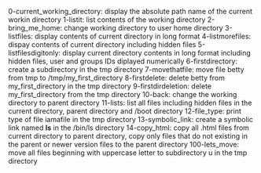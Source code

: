 0-current_working_directory: display the absolute path name of the current workin directory
1-listit: list contents of the working directory
2-bring_me_home: change working directory to user home directory
3-listfiles: display contents of current directory in long format
4-listmorefiles: dispay contents of current directory including hidden files 
5-listfilesdigitonly: display current directory contents in long format including hidden files, user and groups IDs diplayed numerically
6-firstdirectory: create a subdirectory in the tmp directory
7-movethatfile: move file betty from tmp to /tmp/my_first_directory
8-firstdelete: delete betty from my_first_directory in the tmp directory
9-firstdirdeletion: delete my_first_directory from the tmp directory
10-back: change the working directory to parent directory
11-lists: list all files including hidden files in the current directory, parent directory and /boot directory
12-file_type: print type of file iamafile in the tmp directory
13-symbolic_link: create a symbolic link named __ls__ in the /bin/ls directory
14-copy_html: copy all .html files from current directory to parent directory, copy only files that do not existing in the parent or newer version files to the parent directory
100-lets_move: move all files beginning with uppercase letter to subdirectory u in the tmp directory         
